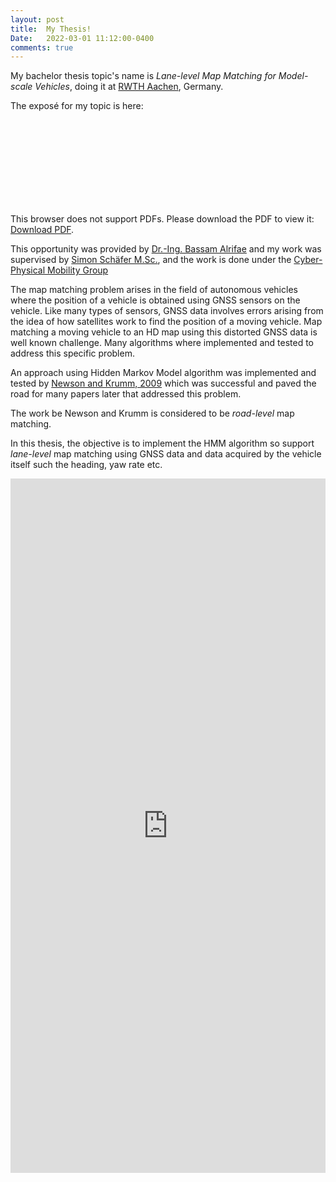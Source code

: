 ```yaml
---
layout: post
title:  My Thesis!
Date:   2022-03-01 11:12:00-0400
comments: true
---
```

My bachelor thesis topic's name is *Lane-level Map Matching for Model-scale Vehicles*, doing it at <a href='https://www.rwth-aachen.de/'>RWTH Aachen</a>, Germany.

The exposé for my topic is here:
<object data="https://hadielnemr.github.io/Expose_Elnemr.pdf" type="application/pdf" width="700px" height="700px">
    <embed src="https://hadielnemr.github.io/Expose_Elnemr.pdf">
        <p>This browser does not support PDFs. Please download the PDF to view it: <a href="https://hadielnemr.github.io/Expose_Elnemr.pdf">Download PDF</a>.</p>
    </embed>
</object>

This opportunity was provided by <a href='https://embedded.rwth-aachen.de/doku.php?id=en:lehrstuhl:mitarbeiter:alrifaee'>Dr.-Ing. Bassam Alrifae</a> and my work was supervised by <a href='https://embedded.rwth-aachen.de/doku.php?id=en:lehrstuhl:mitarbeiter:schaefer'>Simon Schäfer M.Sc.</a>, and the work is done under the <a href='https://embedded.rwth-aachen.de/doku.php?id=en:forschung:mobility'>Cyber-Physical Mobility Group</a>

The map matching problem arises in the field of autonomous vehicles where the position of a vehicle is obtained using GNSS sensors on the vehicle.
Like many types of sensors, GNSS data involves errors arising from the idea of how satellites work to find the position of a moving vehicle.
Map matching a moving vehicle to an HD map using this distorted GNSS data is well known challenge.
Many algorithms where implemented and tested to address this specific problem.

An approach using Hidden Markov Model algorithm was implemented and tested by <a href ='https://dl.acm.org/doi/abs/10.1145/1653771.1653818'>Newson and Krumm, 2009</a> which was successful and paved the road for many papers later that addressed this problem.

The work be Newson and Krumm is considered to be _road-level_ map matching.

In this thesis, the objective is to implement the HMM algorithm so support _lane-level_ map matching using GNSS data and data acquired by the vehicle itself such the heading, yaw rate etc.

<iframe src="https://www.linkedin.com/embed/feed/update/urn:li:share:6972286552882225152" height="1111" width="504" frameborder="0" allowfullscreen="" title="Embedded post"></iframe>
